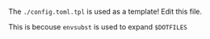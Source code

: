 The `./config.toml.tpl` is used as a template! Edit this file.

This is becouse `envsubst` is used to expand `$DOTFILES`
